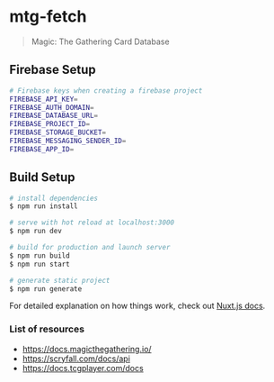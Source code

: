 # mtg-fetch

> Magic: The Gathering Card Database

## Firebase Setup
``` bash
# Firebase keys when creating a firebase project
FIREBASE_API_KEY=
FIREBASE_AUTH_DOMAIN=
FIREBASE_DATABASE_URL=
FIREBASE_PROJECT_ID=
FIREBASE_STORAGE_BUCKET=
FIREBASE_MESSAGING_SENDER_ID=
FIREBASE_APP_ID=
```

## Build Setup

``` bash
# install dependencies
$ npm run install

# serve with hot reload at localhost:3000
$ npm run dev

# build for production and launch server
$ npm run build
$ npm run start

# generate static project
$ npm run generate
```

For detailed explanation on how things work, check out [Nuxt.js docs](https://nuxtjs.org).

### List of resources
* https://docs.magicthegathering.io/
* https://scryfall.com/docs/api
* https://docs.tcgplayer.com/docs
